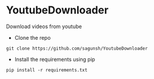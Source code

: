 # YoutubeDownloader
Download videos from youtube

- Clone the repo
```
git clone https://github.com/sagunsh/YoutubeDownloader
```

- Install the requirements using pip
```
pip install -r requirements.txt
```
